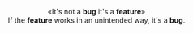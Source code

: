 <div align="center" >

«It's not a <b>bug</b> it's a <b>feature</b>»<br>
If the <b>feature</b> works in an unintended way, it's a <b>bug</b>.

<!--<img  height="50%" src="https://raw.githubusercontent.com/ariary/ariary/0c413d3e8572f0b87301be39e6c13a9f6da24c1e/animated.svg?sanitize=true">-->
</div>
